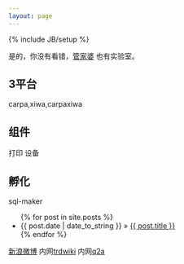 ```yaml
---
layout: page
---
```

{% include JB/setup %}

是的，你没有看错，[管家婆](http://www.grasp.com.cn) 也有实验室。

## 3平台

carpa,xiwa,carpaxiwa

## 组件

打印 设备

## 孵化

sql-maker

<ul class="posts">
  {% for post in site.posts %}
    <li><span>{{ post.date | date_to_string }}</span> &raquo; <a href="{{ BASE_PATH }}{{ post.url }}">{{ post.title }}</a></li>
  {% endfor %}
</ul>

 [新浪微博](http:/t.cn) 
 内网[trdwiki](http://trdwebserver:8082/trdwiki)
 内网[q2a](http://192.168.12.247/q2a)



